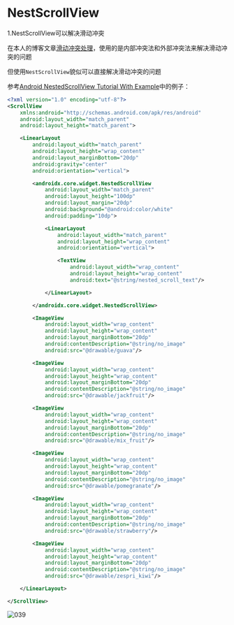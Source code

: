 # NestScrollView

1.NestScrollView可以解决滑动冲突

在本人的博客文章[滑动冲突处理](https://github.com/winfredzen/Android-Basic/blob/master/%E8%87%AA%E5%AE%9A%E4%B9%89%E8%A7%86%E5%9B%BE/015_%E6%BB%91%E5%8A%A8%E5%86%B2%E7%AA%81%E5%A4%84%E7%90%86.md)，使用的是内部冲突法和外部冲突法来解决滑动冲突的问题

但使用`NestScrollView`貌似可以直接解决滑动冲突的问题

参考[Android NestedScrollView Tutorial With Example](https://tutorialwing.com/android-nestedscrollview-tutorial-example/)中的例子：

```xml
<?xml version="1.0" encoding="utf-8"?>
<ScrollView
    xmlns:android="http://schemas.android.com/apk/res/android"
    android:layout_width="match_parent"
    android:layout_height="match_parent">

    <LinearLayout
        android:layout_width="match_parent"
        android:layout_height="wrap_content"
        android:layout_marginBottom="20dp"
        android:gravity="center"
        android:orientation="vertical">

        <androidx.core.widget.NestedScrollView
            android:layout_width="match_parent"
            android:layout_height="100dp"
            android:layout_margin="20dp"
            android:background="@android:color/white"
            android:padding="10dp">

            <LinearLayout
                android:layout_width="match_parent"
                android:layout_height="wrap_content"
                android:orientation="vertical">

                <TextView
                    android:layout_width="wrap_content"
                    android:layout_height="wrap_content"
                    android:text="@string/nested_scroll_text"/>

            </LinearLayout>

        </androidx.core.widget.NestedScrollView>

        <ImageView
            android:layout_width="wrap_content"
            android:layout_height="wrap_content"
            android:layout_marginBottom="20dp"
            android:contentDescription="@string/no_image"
            android:src="@drawable/guava"/>

        <ImageView
            android:layout_width="wrap_content"
            android:layout_height="wrap_content"
            android:layout_marginBottom="20dp"
            android:contentDescription="@string/no_image"
            android:src="@drawable/jackfruit"/>

        <ImageView
            android:layout_width="wrap_content"
            android:layout_height="wrap_content"
            android:layout_marginBottom="20dp"
            android:contentDescription="@string/no_image"
            android:src="@drawable/mix_fruit"/>

        <ImageView
            android:layout_width="wrap_content"
            android:layout_height="wrap_content"
            android:layout_marginBottom="20dp"
            android:contentDescription="@string/no_image"
            android:src="@drawable/pomegranate"/>

        <ImageView
            android:layout_width="wrap_content"
            android:layout_height="wrap_content"
            android:layout_marginBottom="20dp"
            android:contentDescription="@string/no_image"
            android:src="@drawable/strawberry"/>

        <ImageView
            android:layout_width="wrap_content"
            android:layout_height="wrap_content"
            android:layout_marginBottom="20dp"
            android:contentDescription="@string/no_image"
            android:src="@drawable/zespri_kiwi"/>

    </LinearLayout>

</ScrollView>

```

![039](https://github.com/winfredzen/Android-Basic/blob/master/UI/images/039.gif)




































